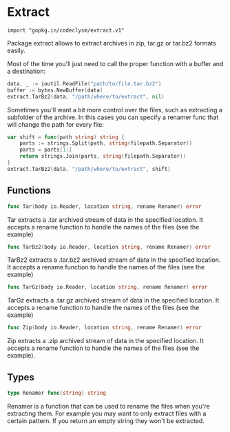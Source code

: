 Extract
=====================

    import "gopkg.in/codeclysm/extract.v1"

Package extract allows to extract archives in zip, tar.gz or tar.bz2 formats
easily.

Most of the time you'll just need to call the proper function with a buffer and
a destination:

```go
data, _ := ioutil.ReadFile("path/to/file.tar.bz2")
buffer := bytes.NewBuffer(data)
extract.TarBz2(data, "/path/where/to/extract", nil)
```

Sometimes you'll want a bit more control over the files, such as extracting a
subfolder of the archive. In this cases you can specify a renamer func that will
change the path for every file:

```go
var shift = func(path string) string {
    parts := strings.Split(path, string(filepath.Separator))
    parts = parts[1:]
    return strings.Join(parts, string(filepath.Separator))
}
extract.TarBz2(data, "/path/where/to/extract", shift)
```



Functions
---------


```go
func Tar(body io.Reader, location string, rename Renamer) error
```

Tar extracts a .tar archived stream of data in the specified location. It
accepts a rename function to handle the names of the files (see the example)


```go
func TarBz2(body io.Reader, location string, rename Renamer) error
```

TarBz2 extracts a .tar.bz2 archived stream of data in the specified location. It
accepts a rename function to handle the names of the files (see the example)


```go
func TarGz(body io.Reader, location string, rename Renamer) error
```

TarGz extracts a .tar.gz archived stream of data in the specified location. It
accepts a rename function to handle the names of the files (see the example)


```go
func Zip(body io.Reader, location string, rename Renamer) error
```

Zip extracts a .zip archived stream of data in the specified location. It
accepts a rename function to handle the names of the files (see the example).

Types
-----


```go
type Renamer func(string) string
```
Renamer is a function that can be used to rename the files when you're
extracting them. For example you may want to only extract files with a certain
pattern. If you return an empty string they won't be extracted.
